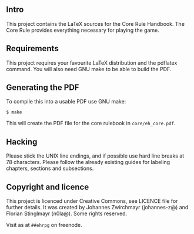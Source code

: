 ## Intro

This project contains the LaTeX sources for the Core Rule Handbook. The Core
Rule provides everything necessary for playing the game.

## Requirements

This project requires your favourite LaTeX distribution and the pdflatex
command. You will also need GNU make to be able to build the PDF.

## Generating the PDF

To compile this into a usable PDF use GNU make:

```
$ make
```

This will create the PDF file for the core rulebook in ```core/eh_core.pdf```.

## Hacking

Please stick the UNIX line endings, and if possible use hard line breaks at 78
characters. Please follow the already existing guides for labeling chapters,
sections and subsections.

## Copyright and licence

This project is licenced under Creative Commons, see LICENCE file for further
details. It was created by Johannes Zwirchmayr (johannes-z@) and Florian
Stinglmayr (n0la@). Some rights reserved.

Visit as at ```##ehrpg``` on freenode.
